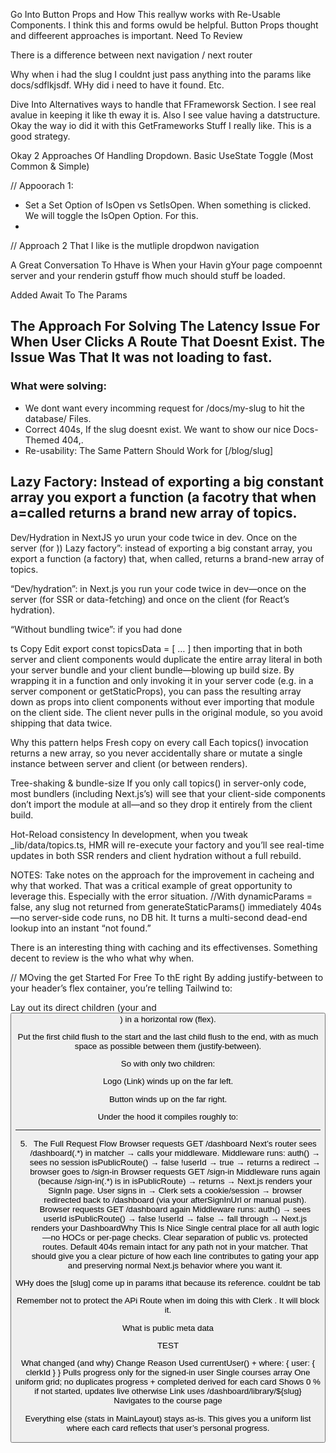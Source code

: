 Go Into Button Props and How This reallyw works with Re-Usable Components.
I think this and forms owuld be helpful. Button Props thought and diffeerent approaches is important. Need To Review

There is a difference between next navigation / next router

Why when i had the slug I couldnt just pass anything into the params like docs/sdflkjsdf. WHy did i need to have it found. Etc.

Dive Into Alternatives ways to handle that FFrameworsk Section. I see real avalue in keeping it like th eway it is. Also I see value having a datstructure.
Okay the way io did it with this GetFrameworks Stuff I really like. This is a good strategy.

Okay 2 Approaches Of Handling Dropdown.
Basic UseState Toggle (Most Common & Simple)

// Appoorach 1:

- Set a Set Option of IsOpen vs SetIsOpen. When something is clicked. We will toggle the IsOpen Option. For this.
-

// Approach 2 That I like is the mutliple dropdwon navigation

A Great Conversation To Hhave is When your Havin gYour page compoennt server and your renderin gstuff fhow much should stuff be loaded.

Added Await To The Params

## The Approach For Solving The Latency Issue For When User Clicks A Route That Doesnt Exist. The Issue Was That It was not loading to fast.

### What were solving:

- We dont want every incomming request for /docs/my-slug to hit the database/ Files.
- Correct 404s, If the slug doesnt exist. We want to show our nice Docs-Themed 404,.
- Re-usability: The Same Pattern Should Work for [/blog/slug]

## Lazy Factory: Instead of exporting a big constant array you export a function (a facotry that when a=called returns a brand new array of topics.

Dev/Hydration in NextJS yo urun your code twice in dev. Once on the server (for ))
Lazy factory”: instead of exporting a big constant array, you export a function (a factory) that, when called, returns a brand-new array of topics.

“Dev/hydration”: in Next.js you run your code twice in dev—once on the server (for SSR or data-fetching) and once on the client (for React’s hydration).

“Without bundling twice”: if you had done

ts
Copy
Edit
export const topicsData = [ … ]
then importing that in both server and client components would duplicate the entire array literal in both your server bundle and your client bundle—blowing up build size. By wrapping it in a function and only invoking it in your server code (e.g. in a server component or getStaticProps), you can pass the resulting array down as props into client components without ever importing that module on the client side. The client never pulls in the original module, so you avoid shipping that data twice.

Why this pattern helps
Fresh copy on every call
Each topics() invocation returns a new array, so you never accidentally share or mutate a single instance between server and client (or between renders).

Tree-shaking & bundle-size
If you only call topics() in server-only code, most bundlers (including Next.js’s) will see that your client-side components don’t import the module at all—and so they drop it entirely from the client build.

Hot-Reload consistency
In development, when you tweak \_lib/data/topics.ts, HMR will re-execute your factory and you’ll see real-time updates in both SSR renders and client hydration without a full rebuild.

NOTES: Take notes on the approach for the improvement in cacheing and why that worked. That was a critical example of great opportunity to leverage this. Especially with the error situation.
//With dynamicParams = false, any slug not returned from generateStaticParams() immediately 404s—no server-side code runs, no DB hit. It turns a multi-second dead-end lookup into an instant “not found.”

There is an interesting thing with caching and its effectivenses. Something decent to review is the who what why when.

// MOving the get Started For Free To thE right
By adding justify-between to your header’s flex container, you’re telling Tailwind to:

Lay out its direct children (your <Link> and <Button>) in a horizontal row (flex).

Put the first child flush to the start and the last child flush to the end, with as much space as possible between them (justify-between).

So with only two children:

Logo (Link) winds up on the far left.

Button winds up on the far right.

Under the hood it compiles roughly to:

---

5. The Full Request Flow
   Browser requests GET /dashboard
   Next’s router sees /dashboard(.\*) in matcher → calls your middleware.
   Middleware runs:
   auth() → sees no session
   isPublicRoute() → false
   !userId → true → returns a redirect → browser goes to /sign-in
   Browser requests GET /sign-in
   Middleware runs again (because /sign-in(.\*) is in isPublicRoute) → returns → Next.js renders your SignIn page.
   User signs in → Clerk sets a cookie/session → browser redirected back to /dashboard (via your afterSignInUrl or manual push).
   Browser requests GET /dashboard again
   Middleware runs:
   auth() → sees userId
   isPublicRoute() → false
   !userId → false → fall through → Next.js renders your DashboardWhy This Is Nice
   Single central place for all auth logic—no HOCs or per-page checks.
   Clear separation of public vs. protected routes.
   Default 404s remain intact for any path not in your matcher.
   That should give you a clear picture of how each line contributes to gating your app and preserving normal Next.js behavior where you want it.

WHy does the [slug] come up in params ithat because its reference. couldnt be tab

Remember not to protect the APi Route when im doing this with Clerk . It will block it.

What is public meta data

TEST

What changed (and why)
Change Reason
Used currentUser() + where: { user: { clerkId } } Pulls progress only for the signed-in user
Single courses array One uniform grid; no duplicates
progress + completed derived for each card Shows 0 % if not started, updates live otherwise
Link uses /dashboard/library/${slug} Navigates to the course page

Everything else (stats in MainLayout) stays as-is. This gives you a uniform list where each card reflects that user’s personal progress.
